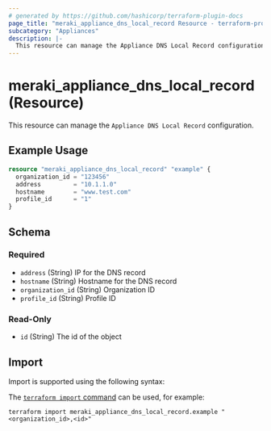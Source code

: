 ```yaml
---
# generated by https://github.com/hashicorp/terraform-plugin-docs
page_title: "meraki_appliance_dns_local_record Resource - terraform-provider-meraki"
subcategory: "Appliances"
description: |-
  This resource can manage the Appliance DNS Local Record configuration.
---
```


# meraki_appliance_dns_local_record (Resource)

This resource can manage the `Appliance DNS Local Record` configuration.

## Example Usage

```terraform
resource "meraki_appliance_dns_local_record" "example" {
  organization_id = "123456"
  address         = "10.1.1.0"
  hostname        = "www.test.com"
  profile_id      = "1"
}
```

<!-- schema generated by tfplugindocs -->
## Schema

### Required

- `address` (String) IP for the DNS record
- `hostname` (String) Hostname for the DNS record
- `organization_id` (String) Organization ID
- `profile_id` (String) Profile ID

### Read-Only

- `id` (String) The id of the object

## Import

Import is supported using the following syntax:

The [`terraform import` command](https://developer.hashicorp.com/terraform/cli/commands/import) can be used, for example:

```shell
terraform import meraki_appliance_dns_local_record.example "<organization_id>,<id>"
```
